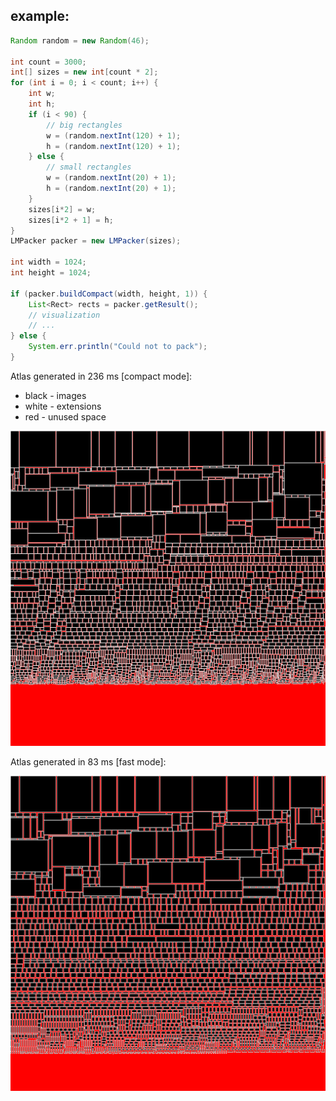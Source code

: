 ## example:
```java
Random random = new Random(46);

int count = 3000;
int[] sizes = new int[count * 2];
for (int i = 0; i < count; i++) {
    int w;
    int h;
    if (i < 90) {
        // big rectangles
        w = (random.nextInt(120) + 1);
        h = (random.nextInt(120) + 1);
    } else {
        // small rectangles
        w = (random.nextInt(20) + 1);
        h = (random.nextInt(20) + 1);
    }
    sizes[i*2] = w;
    sizes[i*2 + 1] = h;
}
LMPacker packer = new LMPacker(sizes);

int width = 1024;
int height = 1024;

if (packer.buildCompact(width, height, 1)) {
    List<Rect> rects = packer.getResult();
    // visualization
    // ...
} else {
    System.err.println("Could not to pack");
}
```

Atlas generated in 236 ms [compact mode]:
- black - images
- white - extensions
- red - unused space

<img src="examples/c3000_s46_compact.png"></img>

Atlas generated in 83 ms [fast mode]:

<img src="examples/c3000_s46_fast.png"></img>
